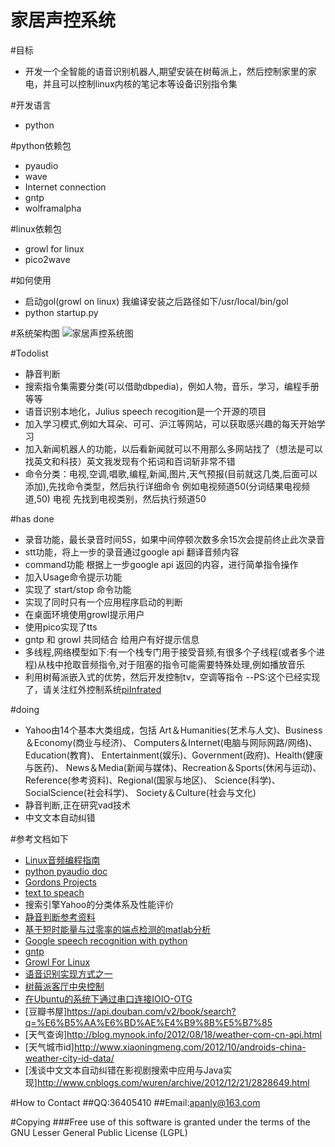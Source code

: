 家居声控系统
==================
#目标
* 开发一个全智能的语音识别机器人,期望安装在树莓派上，然后控制家里的家电，并且可以控制linux内核的笔记本等设备识别指令集

#开发语言
* python

#python依赖包
* pyaudio
* wave
* Internet connection
* gntp
* wolframalpha

#linux依赖包
* growl for linux
* pico2wave

#如何使用
* 启动gol(growl on linux) 我编译安装之后路径如下/usr/local/bin/gol
* python startup.py

#系统架构图
![家居声控系统图](http://www.echocool.net/wp-content/uploads/2013/09/sys.png)

#Todolist
* 静音判断
* 搜索指令集需要分类(可以借助dbpedia)，例如人物，音乐，学习，编程手册等等
* 语音识别本地化，Julius speech recogition是一个开源的项目
* 加入学习模式,例如大耳朵、可可、沪江等网站，可以获取感兴趣的每天开始学习
* 加入新闻机器人的功能，以后看新闻就可以不用那么多网站找了（想法是可以找英文和科技）英文我发现有个拓词和百词斩非常不错
* 命令分类：电视,空调,唱歌,编程,新闻,图片,天气预报(目前就这几类,后面可以添加),先找命令类型，然后执行详细命令 例如电视频道50(分词结果电视频道,50) 电视 先找到电视类别，然后执行频道50

#has done
* 录音功能，最长录音时间5S，如果中间停顿次数多余15次会提前终止此次录音
* stt功能，将上一步的录音通过google api 翻译音频内容
* command功能 根据上一步google api 返回的内容，进行简单指令操作
* 加入Usage命令提示功能
* 实现了 start/stop 命令功能
* 实现了同时只有一个应用程序启动的判断
* 在桌面环境使用growl提示用户
* 使用pico实现了tts
* gntp 和 growl 共同结合 给用户有好提示信息
* 多线程,网络模型如下:有一个栈专门用于接受音频,有很多个子线程(或者多个进程)从栈中抢取音频指令,对于阻塞的指令可能需要特殊处理,例如播放音乐
* 利用树莓派嵌入式的优势，然后开发控制tv，空调等指令 --PS:这个已经实现了，请关注红外控制系统[piInfrated](https://github.com/apanly/piInfrated)


#doing
* Yahoo由14个基本大类组成，包括
    Art＆Humanities(艺术与人文)、Business＆Economy(商业与经济)、
    Computers＆Internet(电脑与网际网路/网络)、Education(教育)、
    Entertainment(娱乐)、Government(政府)、Health(健康与医药)、
    News＆Media(新闻与媒体)、Recreation＆Sports(休闲与运动)、
    Reference(参考资料)、Regional(国家与地区)、
    Science(科学)、SocialScience(社会科学)、
    Society＆Culture(社会与文化)
* 静音判断,正在研究vad技术
* 中文文本自动纠错


#参考文档如下
* [Linux音频编程指南](http://www.ibm.com/developerworks/cn/linux/l-audio/index.html)
* [python pyaudio doc](http://people.csail.mit.edu/hubert/pyaudio/#docs)
* [Gordons Projects](https://projects.drogon.net/raspberry-pi/wiringpi/)
* [text to speach](http://translate.google.com/translate_tts?q=%E6%AC%A2%E8%BF%8E%E5%85%89%E4%B8%B4%E4%B8%83%E5%93%A5%E7%9A%84%E5%8D%9A%E5%AE%A2&tl=zh-CN)
* 搜索引擎Yahoo的分类体系及性能评价
* [静音判断参考资料](http://ibillxia.github.io/blog/2013/05/22/audio-signal-processing-time-domain-Voice-Activity-Detection/)
* [基于短时能量与过零率的端点检测的matlab分析 ](http://blog.csdn.net/ziyuzhao123/article/details/8932336)
* [Google speech recognition with python](http://campus.albion.edu/squirrel/2012/03/01/google-speech-recognition-with-python/)
* [gntp](https://github.com/kfdm/gntp)
* [Growl For Linux](https://github.com/apanly/growl-for-linux)
* [语音识别实现方式之一](http://a7b.cn/2013/%E8%AF%AD%E9%9F%B3%E8%AF%86%E5%88%AB/#toc_3)
* [树莓派客厅中央控制](http://www.peiqianhuo.net/?p=28)
* [在Ubuntu的系统下通过串口连接IOIO-OTG](http://www.oschina.net/question/1174645_116717)
* [豆瓣书屋]https://api.douban.com/v2/book/search?q=%E6%B5%AA%E6%BD%AE%E4%B9%8B%E5%B7%85
* [天气查询]http://blog.mynook.info/2012/08/18/weather-com-cn-api.html
* [天气城市id]http://www.xiaoningmeng.com/2012/10/androids-china-weather-city-id-data/
* [浅谈中文文本自动纠错在影视剧搜索中应用与Java实现]http://www.cnblogs.com/wuren/archive/2012/12/21/2828649.html

#How to Contact
##QQ:36405410
##Email:apanly@163.com


#Copying
###Free use of this software is granted under the terms of the GNU Lesser General Public License (LGPL)
